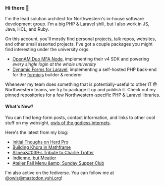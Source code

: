 ### Hi there 👋
I'm the lead solution architect for Northwestern's in-house software development group. I'm a big PHP & Laravel shill, but I also work in JS, Java, HCL, and Ruby.

On this account, you'll mostly find personal projects, talk repos, websites, and other small assorted projects. I've got a couple packages you might find interesting under the university orgs:

- [OpenAM Duo MFA Node](https://github.com/NUIT-ISO/duo-universal-prompt-auth-node), implementing their v4 SDK and powering *every single login at the whole university*
- [Dynamic Forms for Laravel](https://github.com/NIT-Administrative-Systems/dynamic-forms), implementing a self-hosted PHP back-end for the [formiojs](https://github.com/formio/formio.js/) builder & renderer

Whenever my team does something that is potentially-useful to other IT @ Northwestern teams, we try to package it up and publish it. Check out my pinned repositories for a few Northwestern-specific PHP & Laravel libraries.

#### What's New?
You can find long-form posts, contact information, and links to other cool stuff on my websight, [owls of the godless internets](https://godless-internets.org).

Here's the latest from my blog:

<!-- BLOG-POST-LIST:START -->
- [Initial Thoughs on Herd Pro](https://godless-internets.org/2024/11/10/initial-thoughs-on-herd-pro)
- [Building Khora in Mathframe](https://godless-internets.org/2024/11/01/building-khora-in-mathframe)
- [Alinea&amp;#039;s Tribute to Charlie Trotter](https://godless-internets.org/2024/10/22/alineas-tribute-to-charlie-trotter)
- [Indienne, but Meatier](https://godless-internets.org/2024/10/10/indienne-but-meatier)
- [Atelier Fall Menu &amp;amp; Sunday Supper Club](https://godless-internets.org/2024/10/07/atelier-fall-menu-sunday-supper-club)
<!-- BLOG-POST-LIST:END -->

I'm also active on the fediverse. You can follow me at [@owls@mastodon.yshi.org](https://mastodon.yshi.org/@owls)!
